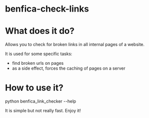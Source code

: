 # benfica-check-links

# What does it do?

Allows you to check for broken links in all internal pages of a website. 

It is used for some specific tasks:
- find broken urls on pages
- as a side effect, forces the caching of pages on a server

# How to use it?

python benfica_link_checker --help

It is simple but not really fast. Enjoy it!
